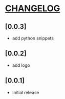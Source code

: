 # [CHANGELOG](http://keepachangelog.com/)

## [0.0.3]

- add python snippets

## [0.0.2]

- add logo

## [0.0.1]

- Initial release
